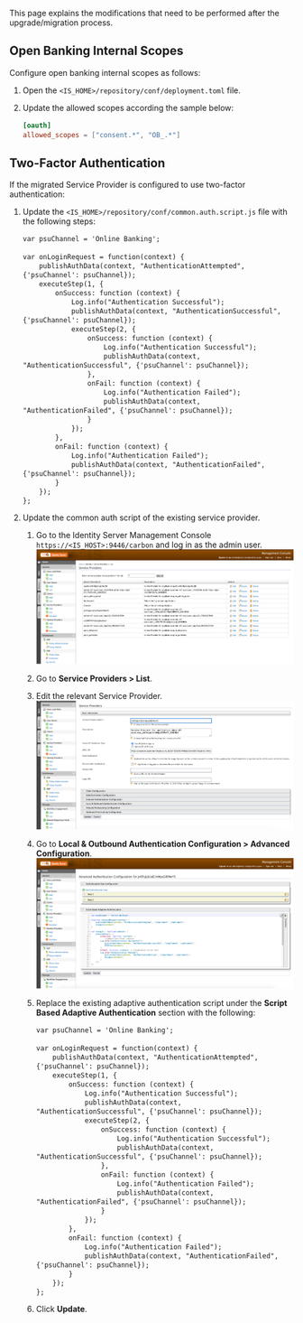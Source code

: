This page explains the modifications that need to be performed after the upgrade/migration process.

## Open Banking Internal Scopes

Configure open banking internal scopes as follows:

1. Open the `<IS_HOME>/repository/conf/deployment.toml` file.

2. Update the allowed scopes according the sample below: 

      ``` toml
      [oauth]
      allowed_scopes = ["consent.*", "OB_.*"]
      ```

## Two-Factor Authentication

If the migrated Service Provider is configured to use two-factor authentication:

1. Update the `<IS_HOME>/repository/conf/common.auth.script.js` file with the following steps:
 
    ```
    var psuChannel = 'Online Banking';
   
    var onLoginRequest = function(context) {
        publishAuthData(context, "AuthenticationAttempted", {'psuChannel': psuChannel});
        executeStep(1, {
            onSuccess: function (context) {
                Log.info("Authentication Successful");
                publishAuthData(context, "AuthenticationSuccessful", {'psuChannel': psuChannel});
                executeStep(2, {
                    onSuccess: function (context) {
                        Log.info("Authentication Successful");
                        publishAuthData(context, "AuthenticationSuccessful", {'psuChannel': psuChannel});
                    },
                    onFail: function (context) {
                        Log.info("Authentication Failed");
                        publishAuthData(context, "AuthenticationFailed", {'psuChannel': psuChannel});
                    }
                });
            },
            onFail: function (context) {
                Log.info("Authentication Failed");
                publishAuthData(context, "AuthenticationFailed", {'psuChannel': psuChannel});
            }
        });
    };
    ```

2. Update the common auth script of the existing service provider.
     1. Go to the Identity Server Management Console `https://<IS_HOST>:9446/carbon` and log in as the admin user. ![service_providers](../../assets/img/install-and-setup/upgrading-the-solution/serivice-providers.png)
     2. Go to **Service Providers > List**.
     3. Edit the relevant Service Provider. ![edit_service_providers](../../assets/img/install-and-setup/upgrading-the-solution/edit-service-provider.png)
     4. Go to **Local & Outbound Authentication Configuration > Advanced Configuration**. ![advanced_configs_of_service_provider](../../assets/img/install-and-setup/upgrading-the-solution/advanced-configurations.png)
     5. Replace the existing adaptive authentication script under the **Script Based Adaptive Authentication** section with the following:

          ```
          var psuChannel = 'Online Banking';
      
          var onLoginRequest = function(context) {
              publishAuthData(context, "AuthenticationAttempted", {'psuChannel': psuChannel});
              executeStep(1, {
                  onSuccess: function (context) {
                      Log.info("Authentication Successful");
                      publishAuthData(context, "AuthenticationSuccessful", {'psuChannel': psuChannel});
                      executeStep(2, {
                          onSuccess: function (context) {
                              Log.info("Authentication Successful");
                              publishAuthData(context, "AuthenticationSuccessful", {'psuChannel': psuChannel});
                          },
                          onFail: function (context) {
                              Log.info("Authentication Failed");
                              publishAuthData(context, "AuthenticationFailed", {'psuChannel': psuChannel});
                          }
                      });
                  },
                  onFail: function (context) {
                      Log.info("Authentication Failed");
                      publishAuthData(context, "AuthenticationFailed", {'psuChannel': psuChannel});
                  }
              });
          }; 
          ```

     6. Click **Update**.